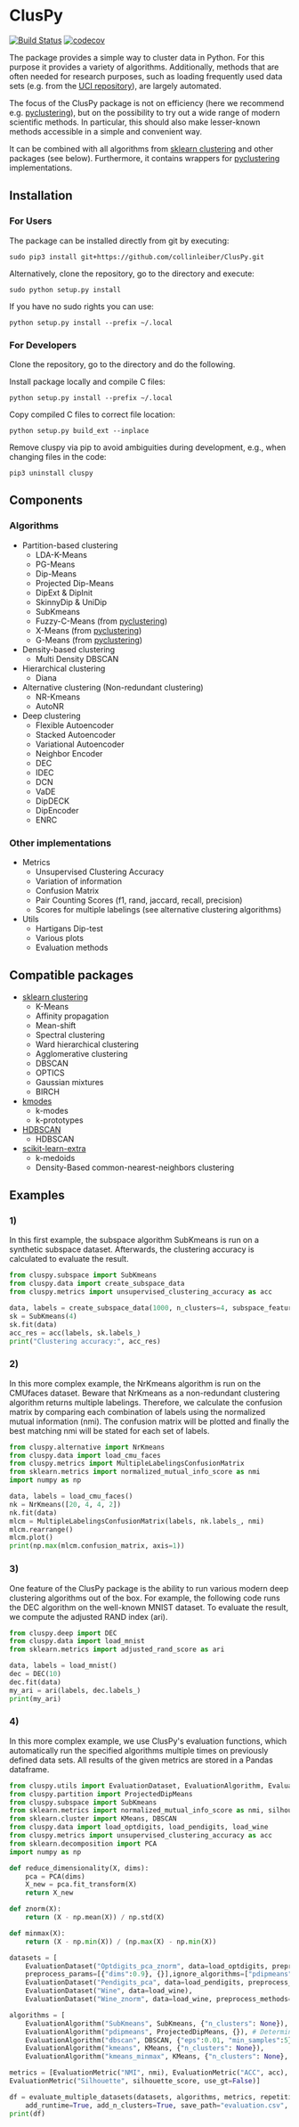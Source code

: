 # ClusPy

[![Build Status](https://app.travis-ci.com/collinleiber/ClusPy.svg?branch=master)](https://app.travis-ci.com/collinleiber/ClusPy)
[![codecov](https://codecov.io/github/collinleiber/ClusPy/branch/master/graphs/badge.svg)](https://codecov.io/github/collinleiber/ClusPy) 

The package provides a simple way to cluster data in Python.
For this purpose it provides a variety of algorithms. 
Additionally, methods that are often needed for research purposes, such as loading frequently used data sets 
(e.g. from the [UCI repository](https://archive.ics.uci.edu/ml/index.php)), are largely automated. 

The focus of the ClusPy package is not on efficiency (here we recommend e.g. [pyclustering](https://pyclustering.github.io/)), 
but on the possibility to try out a wide range of modern scientific methods.
In particular, this should also make lesser-known methods accessible in a simple and convenient way.

It can be combined with all algorithms from [sklearn clustering](https://scikit-learn.org/stable/modules/clustering.html) 
and other packages (see below).
Furthermore, it contains wrappers for [pyclustering](https://pyclustering.github.io/) implementations.

## Installation

### For Users

The package can be installed directly from git by executing:

`sudo pip3 install git+https://github.com/collinleiber/ClusPy.git`

Alternatively, clone the repository, go to the directory and execute:

`sudo python setup.py install`

If you have no sudo rights you can use:

`python setup.py install --prefix ~/.local`

### For Developers

Clone the repository, go to the directory and do the following.

Install package locally and compile C files:

`python setup.py install --prefix ~/.local`

Copy compiled C files to correct file location:

`python setup.py build_ext --inplace`

Remove cluspy via pip to avoid ambiguities during development, e.g., when changing files in the code:

`pip3 uninstall cluspy`

## Components

### Algorithms

- Partition-based clustering
    - LDA-K-Means
    - PG-Means
    - Dip-Means
    - Projected Dip-Means
    - DipExt & DipInit
    - SkinnyDip & UniDip
    - SubKmeans
    - Fuzzy-C-Means (from [pyclustering](https://pyclustering.github.io/docs/0.10.0/html/de/df0/namespacepyclustering_1_1cluster_1_1fcm.html))
    - X-Means (from [pyclustering](https://pyclustering.github.io/docs/0.10.0/html/d2/d8b/namespacepyclustering_1_1cluster_1_1xmeans.html))
    - G-Means (from [pyclustering](https://pyclustering.github.io/docs/0.10.0/html/dc/d86/namespacepyclustering_1_1cluster_1_1gmeans.html))
- Density-based clustering
    - Multi Density DBSCAN
- Hierarchical clustering
    - Diana
- Alternative clustering (Non-redundant clustering)
    - NR-Kmeans
    - AutoNR
- Deep clustering
    - Flexible Autoencoder
    - Stacked Autoencoder
    - Variational Autoencoder
    - Neighbor Encoder
    - DEC
    - IDEC
    - DCN
    - VaDE
    - DipDECK
    - DipEncoder
    - ENRC
    
### Other implementations

- Metrics
    - Unsupervised Clustering Accuracy
    - Variation of information
    - Confusion Matrix
    - Pair Counting Scores (f1, rand, jaccard, recall, precision)
    - Scores for multiple labelings (see alternative clustering algorithms)
- Utils
    - Hartigans Dip-test
    - Various plots
    - Evaluation methods
    
## Compatible packages

- [sklearn clustering](https://scikit-learn.org/stable/modules/clustering.html) 
    - K-Means
    - Affinity propagation
    - Mean-shift
    - Spectral clustering
    - Ward hierarchical clustering
    - Agglomerative clustering
    - DBSCAN
    - OPTICS
    - Gaussian mixtures
	- BIRCH
- [kmodes](https://github.com/nicodv/kmodes)
    - k-modes
    - k-prototypes 
- [HDBSCAN](https://hdbscan.readthedocs.io/en/latest/how_hdbscan_works.html)
    - HDBSCAN
- [scikit-learn-extra](https://scikit-learn-extra.readthedocs.io/en/latest/index.html)
    - k-medoids
    - Density-Based common-nearest-neighbors clustering

## Examples

### 1)

In this first example, the subspace algorithm SubKmeans is run on a synthetic subspace dataset.
Afterwards, the clustering accuracy is calculated to evaluate the result.

```python
from cluspy.subspace import SubKmeans
from cluspy.data import create_subspace_data
from cluspy.metrics import unsupervised_clustering_accuracy as acc

data, labels = create_subspace_data(1000, n_clusters=4, subspace_features=[2,5])
sk = SubKmeans(4)
sk.fit(data)
acc_res = acc(labels, sk.labels_)
print("Clustering accuracy:", acc_res)
```

### 2)

In this more complex example, the NrKmeans algorithm is run on the CMUfaces dataset.
Beware that NrKmeans as a non-redundant clustering algorithm returns multiple labelings.
Therefore, we calculate the confusion matrix by comparing each combination of labels using the normalized mutual information (nmi).
The confusion matrix will be plotted and finally the best matching nmi will be stated for each set of labels.

```python
from cluspy.alternative import NrKmeans
from cluspy.data import load_cmu_faces
from cluspy.metrics import MultipleLabelingsConfusionMatrix
from sklearn.metrics import normalized_mutual_info_score as nmi
import numpy as np

data, labels = load_cmu_faces()
nk = NrKmeans([20, 4, 4, 2])
nk.fit(data)
mlcm = MultipleLabelingsConfusionMatrix(labels, nk.labels_, nmi)
mlcm.rearrange()
mlcm.plot()
print(np.max(mlcm.confusion_matrix, axis=1))
```

### 3)

One feature of the ClusPy package is the ability to run various modern deep clustering algorithms out of the box. 
For example, the following code runs the DEC algorithm on the well-known MNIST dataset. 
To evaluate the result, we compute the adjusted RAND index (ari).

```python
from cluspy.deep import DEC
from cluspy.data import load_mnist
from sklearn.metrics import adjusted_rand_score as ari

data, labels = load_mnist()
dec = DEC(10)
dec.fit(data)
my_ari = ari(labels, dec.labels_)
print(my_ari)
```

### 4)

In this more complex example, we use ClusPy's evaluation functions, 
which automatically run the specified algorithms multiple times on previously defined data sets.
All results of the given metrics are stored in a Pandas dataframe.

```python
from cluspy.utils import EvaluationDataset, EvaluationAlgorithm, EvaluationMetric, evaluate_multiple_datasets
from cluspy.partition import ProjectedDipMeans
from cluspy.subspace import SubKmeans
from sklearn.metrics import normalized_mutual_info_score as nmi, silhouette_score 
from sklearn.cluster import KMeans, DBSCAN
from cluspy.data import load_optdigits, load_pendigits, load_wine
from cluspy.metrics import unsupervised_clustering_accuracy as acc
from sklearn.decomposition import PCA
import numpy as np

def reduce_dimensionality(X, dims):
    pca = PCA(dims)
    X_new = pca.fit_transform(X)
    return X_new

def znorm(X):
    return (X - np.mean(X)) / np.std(X)

def minmax(X):
    return (X - np.min(X)) / (np.max(X) - np.min(X))

datasets = [
    EvaluationDataset("Optdigits_pca_znorm", data=load_optdigits, preprocess_methods=[reduce_dimensionality, znorm], 
    preprocess_params=[{"dims":0.9}, {}],ignore_algorithms=["pdipmeans"]),
    EvaluationDataset("Pendigits_pca", data=load_pendigits, preprocess_methods=reduce_dimensionality, preprocess_params={"dims":0.9}),
    EvaluationDataset("Wine", data=load_wine),
    EvaluationDataset("Wine_znorm", data=load_wine, preprocess_methods=znorm)]

algorithms = [
    EvaluationAlgorithm("SubKmeans", SubKmeans, {"n_clusters": None}),
    EvaluationAlgorithm("pdipmeans", ProjectedDipMeans, {}), # Determines n_clusters automatically
    EvaluationAlgorithm("dbscan", DBSCAN, {"eps":0.01, "min_samples":5}, preprocess_methods=minmax, deterministic=True),
    EvaluationAlgorithm("kmeans", KMeans, {"n_clusters": None}),
    EvaluationAlgorithm("kmeans_minmax", KMeans, {"n_clusters": None}, preprocess_methods=minmax)]

metrics = [EvaluationMetric("NMI", nmi), EvaluationMetric("ACC", acc), 
EvaluationMetric("Silhouette", silhouette_score, use_gt=False)]

df = evaluate_multiple_datasets(datasets, algorithms, metrics, repetitions=5, add_average=True, add_std=True, 
    add_runtime=True, add_n_clusters=True, save_path="evaluation.csv", save_intermediate_results=False)
print(df)
```
